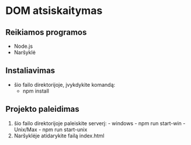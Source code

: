 # DOM atsiskaitymas

## Reikiamos programos
- Node.js
- Naršyklė

## Instaliavimas
- šio failo direktorijoje, įvykdykite komandą:
  - npm install

## Projekto paleidimas
  1. šio failo direktorijoje paleiskite serverį:
    - windows - npm run start-win
    - Unix/Max - npm run start-unix
  2. Naršyklėje atidarykite failą index.html